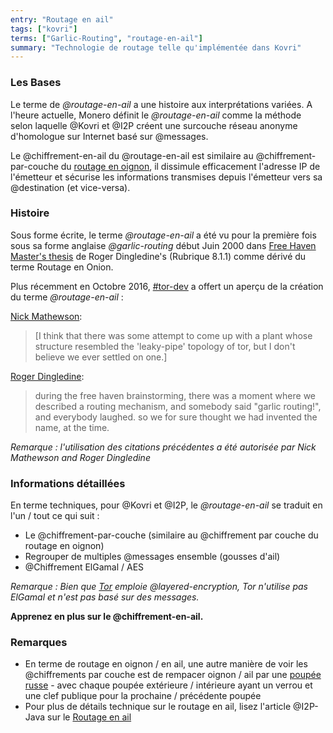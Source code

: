 ```yaml
---
entry: "Routage en ail"
tags: ["kovri"]
terms: ["Garlic-Routing", "routage-en-ail"]
summary: "Technologie de routage telle qu'implémentée dans Kovri"
---
```


### Les Bases

Le terme de *@routage-en-ail* a une histoire aux interprétations variées. A l'heure actuelle, Monero définit le *@routage-en-ail* comme la méthode selon laquelle @Kovri et @I2P créent une surcouche réseau anonyme d'homologue sur Internet basé sur @messages.

Le @chiffrement-en-ail du @routage-en-ail est similaire au @chiffrement-par-couche du [routage en oignon](https://en.wikipedia.org/wiki/Onion_routing), il dissimule efficacement l'adresse IP de l'émetteur et sécurise les informations transmises depuis l'émetteur vers sa @destination (et vice-versa).

### Histoire

Sous forme écrite, le terme *@routage-en-ail* a été vu pour la première fois sous sa forme anglaise *@garlic-routing* début Juin 2000 dans [Free Haven Master's thesis](http://www.freehaven.net/papers.html) de Roger Dingledine's (Rubrique 8.1.1) comme dérivé du terme Routage en Onion.

Plus récemment en Octobre 2016, [#tor-dev](https://oftc.net/WebChat/) a offert un aperçu de la création du terme *@routage-en-ail* :

[Nick Mathewson](https://en.wikipedia.org/wiki/The_Tor_Project,_Inc):
>[I think that there was some attempt to come up with a plant whose structure resembled the 'leaky-pipe' topology of tor, but I don't believe we ever settled on one.]

[Roger Dingledine](https://en.wikipedia.org/wiki/Roger_Dingledine):
>during the free haven brainstorming, there was a moment where we described a routing mechanism, and somebody said "garlic routing!", and everybody laughed.
so we for sure thought we had invented the name, at the time.

*Remarque : l'utilisation des citations précédentes a été autorisée par Nick Mathewson and Roger Dingledine*

### Informations détaillées

En terme techniques, pour @Kovri et @I2P, le *@routage-en-ail* se traduit en l'un / tout ce qui suit :

- Le @chiffrement-par-couche (similaire au @chiffrement par couche du routage en oignon)
- Regrouper de multiples @messages ensemble (gousses d'ail)
- @Chiffrement ElGamal / AES

*Remarque : Bien que [Tor](https://torproject.org/) emploie @layered-encryption, Tor n'utilise pas ElGamal et n'est pas basé sur des messages.*

**Apprenez en plus sur le @chiffrement-en-ail.**

### Remarques

- En terme de routage en oignon / en ail, une autre manière de voir les @chiffrements par couche est de rempacer oignon / ail par une [poupée russe](https://fr.wikipedia.org/wiki/Poup%C3%A9e_russe) - avec chaque poupée extérieure / intérieure ayant un verrou et une clef publique pour la prochaine / précédente poupée
- Pour plus de détails technique sur le routage en ail, lisez l'article @I2P-Java sur le [Routage en ail](https://geti2p.net/fr/docs/how/garlic-routing)
